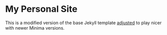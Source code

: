# My Personal Site

This is a modified version of the base Jekyll template [adjusted](https://stackoverflow.com/questions/70538816/use-dark-mode-equivalent-of-github-pages-default-theme/78095155#78095155) to play nicer with newer Minima versions.

